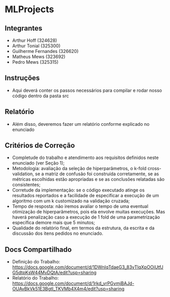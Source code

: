 # MLProjects

## Integrantes
- Arthur Hoff           (324628)
- Arthur Tonial         (325300)
- Guilherme Fernandes   (326620)
- Matheus Mews          (323692)
- Pedro Mews            (325315)

## Instruções
- Aqui deverá conter os passos necessários para compilar e rodar nosso código dentro da pasta src

## Relatório
- Além disso, deveremos fazer um relatório conforme explicado no enunciado

## Critérios de Correção
- Completude do trabalho e atendimento aos requisitos definidos neste enunciado (ver Seção 1);
- Metodologia: avaliação da seleção de hiperparâmetros, o k-fold cross-validation, se a matriz de confusão foi construída corretamente, se as métricas escolhidas estão apropriadas e se as conclusões relatadas são consistentes;
- Corretude da implementação: se o código executado atinge os resultados reportados e a facilidade de especificar a execução de um algoritmo com um k customizado na validação cruzada;
- Tempo de resposta: não iremos avaliar o tempo de uma eventual otimização de hiperparâmetros, pois ela envolve muitas execuções. Mas haverá penalização caso a execução de 1 fold de uma parametrização específica demore mais que 5 minutos;
- Qualidade do relatório final, em termos da estrutura, da escrita e da discussão dos itens pedidos no enunciado.

## Docs Compartilhado
- Definição do Trabalho: https://docs.google.com/document/d/1DWnIqTdaeG3_83vTlqXpOOiUtfJG5dtpKsW44MvDQtA/edit?usp=sharing
- Relatório do Trabalho: https://docs.google.com/document/d/1rkd_vrPGvmjBAJd-OUAvBkVk51E3BgtI_TKVMb4X4m4/edit?usp=sharing